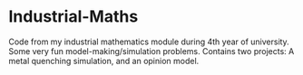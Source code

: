 # Industrial-Maths
Code from my industrial mathematics module during 4th year of university. Some very fun model-making/simulation problems. Contains two projects: A metal quenching simulation, and an opinion model.
